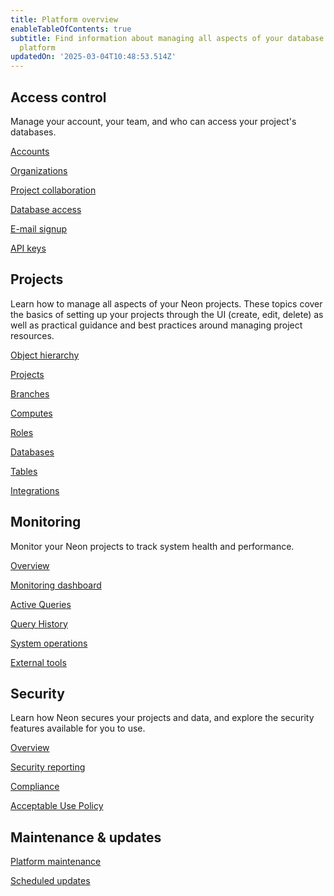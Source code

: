 ```yaml
---
title: Platform overview
enableTableOfContents: true
subtitle: Find information about managing all aspects of your database using the Neon
  platform
updatedOn: '2025-03-04T10:48:53.514Z'
---
```


## Access control

Manage your account, your team, and who can access your project's databases.

<DetailIconCards>

<a href="/docs/manage/accounts" description="About Neon account types" icon="user">Accounts</a>

<a href="/docs/manage/organizations" description="Build your team in Neon" icon="handshake">Organizations</a>

<a href="/docs/guides/project-collaboration-guide" description="Collaborate on your projects with other users" icon="import">Project collaboration</a>

<a href="/docs/manage/database-access" description="Learn how to manage user access to your databases using roles" icon="database">Database access</a>

<a href="/docs/manage/email-signup" description="Change to an email-based account, or simply change your email" icon="cards">E-mail signup</a>

<a href="/docs/manage/api-keys" description="Generate and manage API keys" icon="network">API keys</a>

</DetailIconCards>

## Projects

Learn how to manage all aspects of your Neon projects. These topics cover the basics of setting up your projects through the UI (create, edit, delete) as well as practical guidance and best practices around managing project resources.

<DetailIconCards>

<a href="/docs/manage/overview" description="Learn about the Neon project and all its resources" icon="filter">Object hierarchy</a>

<a href="/docs/manage/projects" description="Create and manage projects in Neon" icon="ladder">Projects</a>

<a href="/docs/manage/branches" description="Learn about database branching in Neon" icon="branching">Branches</a>

<a href="/docs/manage/endpoints" description="Configure and optimimze compute resources for your Neon projects" icon="laptop">Computes</a>

<a href="/docs/manage/roles" description="Manage roles within projects and assign permissions" icon="user">Roles</a>

<a href="/docs/manage/databases" description="Manage your database from the Console, CLI, or API" icon="database">Databases</a>

<a href="/docs/guides/tables" description="Use the Tables page to easily view, edit, and manage your database entries" icon="data">Tables</a>

<a href="/docs/manage/integrations" description="Manage third-party integrations with your Neon project" icon="handshake">Integrations</a>

</DetailIconCards>

## Monitoring

Monitor your Neon projects to track system health and performance.

<DetailIconCards>

<a href="/docs/introduction/monitoring" description="Learn about monitoring resources and metrics in Neon" icon="research">Overview</a>

<a href="/docs/introduction/monitoring-page" description="Dashboard graphs for monitoring system and database metrics" icon="gui">Monitoring dashboard</a>

<a href="/docs/introduction/monitor-active-queries" description="View and analyze running queries in your database" icon="import">Active Queries</a>

<a href="/docs/introduction/monitor-query-history" description="View and analyze query history for your Neon database" icon="research">Query History</a>

<a href="/docs/manage/operations" description="Track actions taken by the control plane on project resources" icon="chart-bar">System operations</a>

<a href="/docs/introduction/monitor-external-tools" description="Monitor your database with PgAdmin or PgHero" icon="import">External tools</a>

</DetailIconCards>

## Security

Learn how Neon secures your projects and data, and explore the security features available for you to use.

<DetailIconCards>

<a href="/docs/security/security-overview" description="Overview of Neon’s security features" icon="privacy">Overview</a>

<a href="/docs/security/security-reporting" description="Report security vulnerabilities and incidents" icon="respond-arrow">Security reporting</a>

<a href="/docs/security/soc2-compliance" description="Learn how Neon complies with various standards" icon="check">Compliance</a>

<a href="/docs/security/acceptable-use-policy" description="Read about Neon's acceptable use policies" icon="privacy">Acceptable Use Policy</a>

</DetailIconCards>

## Maintenance & updates

<DetailIconCards>

<a href="/docs/manage/platform-maintenance" description="Find out how Neon manages essential platform maintenance and critical security updates" icon="gui">Platform maintenance</a>

<a href="/docs/manage/updates" description="Learn about scheduled updates for Neon computes and Postgres" icon="import">Scheduled updates</a>

</DetailIconCards>

